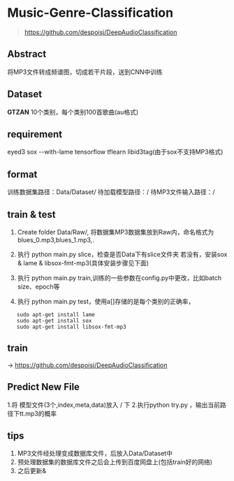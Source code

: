 # Music-Genre-Classification
 >https://github.com/despoisj/DeepAudioClassification

 
## Abstract
将MP3文件转成频谱图，切成若干片段，送到CNN中训练
## Dataset
**GTZAN**
10个类别，每个类别100首歌曲(au格式)
## requirement
eyed3
sox --with-lame
tensorflow
tflearn
libid3tag(由于sox不支持MP3格式)
## format
训练数据集路径：Data/Dataset/
待加载模型路径：/
待MP3文件输入路径：/
## train & test

 1. Create folder Data/Raw/, 将数据集MP3数据集放到Raw内，命名格式为blues_0.mp3,blues_1.mp3,.
 2. 执行 python main.py slice，检查是否Data下有slice文件夹
  若没有，安装sox & lame & libsox-fmt-mp3(具体安装步骤见下面)

 3. 执行 python main.py train,训练的一些参数在config.py中更改，比如batch size、epoch等
 4. 执行 python main.py test，使用a[]存储的是每个类别的正确率，
```
   sudo apt-get install lame
   sudo apt-get install sox
   sudo apt-get install libsox-fmt-mp3
```
## train
-> https://github.com/despoisj/DeepAudioClassification
## Predict New File
1.将 模型文件(3个,index,meta,data)放入 / 下
2.执行python try.py ，输出当前路径下tt.mp3的概率


## tips
 1. MP3文件经处理变成数据库文件，后放入Data/Dataset中
 2. 预处理数据集的数据库文件之后会上传到百度网盘上(包括train好的网络)
 3. 之后更新&
 